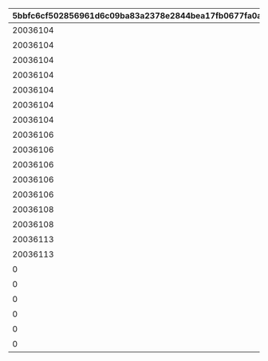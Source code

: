 |5bbfc6cf502856961d6c09ba83a2378e2844bea17fb0677fa0a86b01559c050b|61c1933b67ae71cf91673e51aa2962007b9ffc332ba5cf5a98f1ddf0b6549ce4|28d37490adec47b6122989ba452de173a17c36f9a74ecc8a8d565a01678e23cc|aa4df096ade0251a4929be07ad6e744cbcc91fefe28050caee31674ef9007929|8af3d598f8fd970c1c741b7f6861ecf104456a2edfbdb41e911730de148825c3|73a00526a2c05100e661017261850776ea175c9df7c6075eb9be4d708dde0d58|6c02048b7332da7012b78acd1d636007e48a634017613584a0da9ad9f0e9c05e|
| --- | --- | --- | --- | --- | --- | --- |
|20036104|1006401|0|開会式|10064|0|4|
|20036104|1006402|0|開会式|10064|0|3|
|20036104|1006403|0|徒競走|10064|1006402|1|
|20036104|1006404|0|徒競走|10064|1006402|4|
|20036104|1006405|0|徒競走|10064|1006402|2|
|20036104|1006406|0|騎馬戦|10064|1006405|2|
|20036104|1006407|0|騎馬戦|10064|1006405|4|
|20036106|1006408|0|昼休憩|10064|1006406|3|
|20036106|1006409|0|昼休憩|10064|1006406|4|
|20036106|1006410|0|学術文化出展各種|10064|1006408|3|
|20036106|1006411|0|学術文化出展各種|10064|1006408|4|
|20036106|1006412|0|学術文化出展各種|10064|1006408|1|
|20036108|1006413|0|侍女風給仕喫茶|10064|1006410|4|
|20036108|1006414|0|侍女風給仕喫茶|10064|1006410|3|
|20036113|1006415|0|総合リレー|10064|1006414|3|
|20036113|1006416|0|総合リレー|10064|1006414|4|
|0|1006417|2003601|セレモニーステージ|10064|1006415|1|
|0|1006418|2003601|セレモニーステージ|10064|1006415|4|
|0|1006419|2003601|セレモニーステージ|10064|1006415|2|
|0|1006420|2003601|閉会式|10064|1006419|3|
|0|1006421|2003601|閉会式|10064|1006419|4|
|0|1006422|2003601|コンプリート演出|10064|1006420|4|
